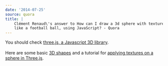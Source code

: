 ```yaml
---
date: '2014-07-25'
source: quora
title: |
    Clément Renaud\'s answer to How can I draw a 3d sphere with texture,
    like a football ball, using JavaScript? - Quora
---
```


You should check [three.js, a Javascript 3D
library](http://threejs.org/).\
\
Here are some basic [3D
shapes](http://stemkoski.github.io/Three.js/Shapes.html) and a tutorial
for [applying textures on a sphere in
Three.js](http://learningthreejs.com/blog/2013/09/16/how-to-make-the-earth-in-webgl/).
